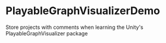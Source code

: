 # PlayableGraphVisualizerDemo
Store projects with comments when learning the Unity's PlayableGraphVisualizer package
